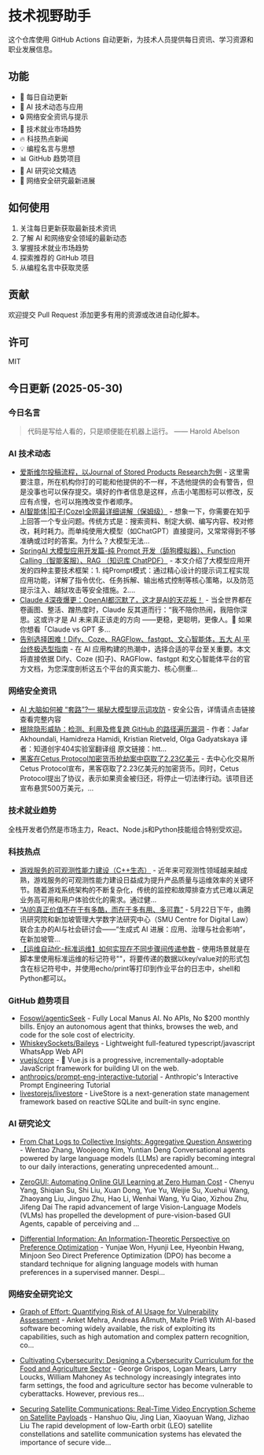 # 技术视野助手

这个仓库使用 GitHub Actions 自动更新，为技术人员提供每日资讯、学习资源和职业发展信息。

## 功能

- 🔄 每日自动更新
- 🤖 AI 技术动态与应用
- 🔒 网络安全资讯与提示
- 💼 技术就业市场趋势
- 🔥 科技热点新闻
- 💡 编程名言与思想
- 📊 GitHub 趋势项目
- 📝 AI 研究论文精选
- 🔐 网络安全研究最新进展

## 如何使用

1. 关注每日更新获取最新技术资讯
2. 了解 AI 和网络安全领域的最新动态
3. 掌握技术就业市场趋势
4. 探索推荐的 GitHub 项目
5. 从编程名言中获取灵感

## 贡献

欢迎提交 Pull Request 添加更多有用的资源或改进自动化脚本。

## 许可

MIT

## 今日更新 (2025-05-30)

### 今日名言

> 代码是写给人看的，只是顺便能在机器上运行。 —— Harold Abelson

### AI 技术动态

- [爱斯维尔投稿流程，以Journal of Stored Products Research为例](https://i-operation.csdnimg.cn/images/8efd18d5d7054f77a81294a14cd80ad5.png) - 这里需要注意，所在机构你打的可能和他提供的不一样，不选他提供的会有警告，但是没事也可以保存提交。填好的作者信息是这样，点击小笔图标可以修改，反应有点慢，也可以拖拽改变作者顺序。
- [AI智能体|扣子(Coze)全网最详细讲解（保姆级）](https://i-operation.csdnimg.cn/images/8efd18d5d7054f77a81294a14cd80ad5.png) - 想象一下，你需要在知乎上回答一个专业问题。传统方式是：搜索资料、制定大纲、编写内容、校对修改，耗时耗力。而单纯使用大模型（如ChatGPT）直接提问，又常常得到不够准确或过时的答案。为什么？大模型无法...
- [SpringAI 大模型应用开发篇-纯 Prompt 开发（舔狗模拟器）、Function Calling（智能客服）、RAG （知识库 ChatPDF）](https://i-operation.csdnimg.cn/images/8efd18d5d7054f77a81294a14cd80ad5.png) - 本文介绍了大模型应用开发的四种主要技术框架：1. 纯Prompt模式：通过精心设计的提示词工程实现应用功能，详解了指令优化、任务拆解、输出格式控制等核心策略，以及防范提示注入、越狱攻击等安全措施。2....
- [Claude 4深夜爆更：OpenAI都沉默了，这才是AI的天花板！](https://i-operation.csdnimg.cn/images/8efd18d5d7054f77a81294a14cd80ad5.png) - 当全世界都在卷画图、整活、蹭热度时，Claude 反其道而行：“我不陪你热闹，我陪你深思。这或许才是 AI 未来真正该走的方向 ——更稳，更聪明，更像人。📌 如果你想看「Claude vs GPT 多...
- [告别选择困难！Dify、Coze、RAGFlow、fastgpt、文心智能体，五大 AI 平台终极选型指南](https://i-operation.csdnimg.cn/images/8efd18d5d7054f77a81294a14cd80ad5.png) - 在 AI 应用构建的热潮中，选择合适的平台至关重要。本文将直接依据 Dify、Coze (扣子)、RAGFlow、fastgpt 和文心智能体平台的官方文档，为您深度剖析这五个平台的真实能力、核心侧重...


### 网络安全资讯

- [AI 大脑如何被 “套路”?— 揭秘大模型提示词攻防](https://www.anquanke.com/post/id/307983) - 安全公告，详情请点击链接查看完整内容
- [根除隐形威胁：检测、利用及修复跨 GitHub 的路径遍历漏洞](https://paper.seebug.org/3324/) - 作者：Jafar Akhoundali, Hamidreza Hamidi, Kristian Rietveld, Olga Gadyatskaya
译者：知道创宇404实验室翻译组
原文链接：htt...
- [黑客在Cetus Protocol加密货币抢劫案中窃取了2.23亿美元](https://www.4hou.com/posts/gy9G) - 去中心化交易所Cetus Protocol宣布，黑客窃取了2.23亿美元的加密货币。同时，Cetus Protocol提出了协议，表示如果资金被归还，将停止一切法律行动。该项目还宣布悬赏500万美元，...


### 技术就业趋势

全栈开发者仍然是市场主力，React、Node.js和Python技能组合特别受欢迎。

### 科技热点

- [游戏服务的可观测性能力建设（C++生态）](https://cloud.tencent.com/developer/article/2525166) - 近年来可观测性领域越来越成熟，游戏服务的可观测性能力建设日益成为提升产品质量与运维效率的关键环节。随着游戏系统架构的不断复杂化，传统的监控和故障排查方式已难以满足业务高可用和用户体验优化的需求。通过健...
- [“AI的真正价值不在于有多酷，而在于多有用、多可靠”](https://cloud.tencent.com/developer/article/2525121) - 5月22日下午，由腾讯研究院和新加坡管理大学数字法研究中心（SMU Centre for Digital Law）联合主办的AI与社会研讨会——“生成式 AI 进展：应用、治理与社会影响”，在新加坡管...
- [【运维自动化-标准运维】如何实现在不同步骤间传递参数](https://cloud.tencent.com/developer/article/2525324) - 使用场景就是在脚本里使用标准运维的标记符号""，将要传递的数据以key/value对的形式包含在标记符号中，并使用echo/print等打印到作业平台的日志中，shell和Python都可以。


### GitHub 趋势项目

- [Fosowl/agenticSeek](https://github.com/Fosowl/agenticSeek) - Fully Local Manus AI. No APIs, No $200 monthly bills. Enjoy an autonomous agent that thinks, browses the web, and code for the sole cost of electricity.
- [WhiskeySockets/Baileys](https://github.com/WhiskeySockets/Baileys) - Lightweight full-featured typescript/javascript WhatsApp Web API
- [vuejs/core](https://github.com/vuejs/core) - 🖖 Vue.js is a progressive, incrementally-adoptable JavaScript framework for building UI on the web.
- [anthropics/prompt-eng-interactive-tutorial](https://github.com/anthropics/prompt-eng-interactive-tutorial) - Anthropic's Interactive Prompt Engineering Tutorial
- [livestorejs/livestore](https://github.com/livestorejs/livestore) - LiveStore is a next-generation state management framework based on reactive SQLite and built-in sync engine.




### AI 研究论文

- [From Chat Logs to Collective Insights: Aggregative Question Answering](http://arxiv.org/abs/2505.23765v1) - Wentao Zhang, Woojeong Kim, Yuntian Deng
  Conversational agents powered by large language models (LLMs) are rapidly
becoming integral to our daily interactions, generating unprecedented amount...

- [ZeroGUI: Automating Online GUI Learning at Zero Human Cost](http://arxiv.org/abs/2505.23762v1) - Chenyu Yang, Shiqian Su, Shi Liu, Xuan Dong, Yue Yu, Weijie Su, Xuehui Wang, Zhaoyang Liu, Jinguo Zhu, Hao Li, Wenhai Wang, Yu Qiao, Xizhou Zhu, Jifeng Dai
  The rapid advancement of large Vision-Language Models (VLMs) has propelled
the development of pure-vision-based GUI Agents, capable of perceiving and
...

- [Differential Information: An Information-Theoretic Perspective on
  Preference Optimization](http://arxiv.org/abs/2505.23761v1) - Yunjae Won, Hyunji Lee, Hyeonbin Hwang, Minjoon Seo
  Direct Preference Optimization (DPO) has become a standard technique for
aligning language models with human preferences in a supervised manner. Despi...



### 网络安全研究论文

- [Graph of Effort: Quantifying Risk of AI Usage for Vulnerability
  Assessment](http://arxiv.org/abs/2503.16392v1) - Anket Mehra, Andreas Aßmuth, Malte Prieß
  With AI-based software becoming widely available, the risk of exploiting its
capabilities, such as high automation and complex pattern recognition, co...

- [Cultivating Cybersecurity: Designing a Cybersecurity Curriculum for the
  Food and Agriculture Sector](http://arxiv.org/abs/2503.16292v1) - George Grispos, Logan Mears, Larry Loucks, William Mahoney
  As technology increasingly integrates into farm settings, the food and
agriculture sector has become vulnerable to cyberattacks. However, previous
res...

- [Securing Satellite Communications: Real-Time Video Encryption Scheme on
  Satellite Payloads](http://arxiv.org/abs/2503.16287v1) - Hanshuo Qiu, Jing Lian, Xiaoyuan Wang, Jizhao Liu
  The rapid development of low-Earth orbit (LEO) satellite constellations and
satellite communication systems has elevated the importance of secure vide...

